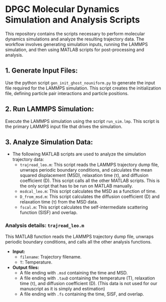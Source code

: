 # DPGC Molecular Dynamics Simulation and Analysis Scripts

This repository contains the scripts necessary to perform molecular dynamics simulations and analyze the resulting trajectory data. The workflow involves generating simulation inputs, running the LAMMPS simulation, and then using MATLAB scripts for post-processing and analysis.


## 1.  **Generate Input Files:**

Use the python script `gen_init_ghost_nouniform.py` to generate the input file required for the LAMMPS simulation. This script creates the initialization file, defining particle pair interactions and particle positions.

## 2.  **Run LAMMPS Simulation:**

Execute the LAMMPS simulation using the script `run_sim.lmp`. This script is the primary LAMMPS input file that drives the simulation.

## 3.  **Analyze Simulation Data:**    
* The following MATLAB scripts are used to analyze the simulation trajectory data:
     * `trajread_leo.m`: This script reads the LAMMPS trajectory dump file, unwraps periodic boundary conditions, and calculates the mean squared displacement (MSD), relaxation time (τ), and diffusion coefficient (D). This script calls all the other MATLAB scripts. This is the only script that has to be run on MATLAB manually.
     * `msdcal_leo.m`: This script calculates the MSD as a function of time.
     * `D_from_msd.m`: This script calculates the diffusion coefficient (D) and relaxation time (τ) from the MSD data. 
     * `fscal.m`: This script calculates the self-intermediate scattering function (SISF) and overlap. 



###  Analysis details: `trajread_leo.m`

This MATLAB function reads the LAMMPS trajectory dump file, unwraps periodic boundary conditions, and calls all the other analysis functions.

* **Input:**
    * `filename`:  Trajectory filename.
    * `T`: Temperature.
* **Output files:**
    * A file ending with `.msd` containing the time and MSD.
    * A file ending with `.tauD` containing the temperature (T), relaxation time (τ), and diffusion coefficient (D). (This data is not used for our manuscript as it is simply and estimation)
    * A file ending with `.fs` containing the time, SISF, and overlap.

